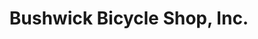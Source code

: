 ---
title: "Bushwick Bicycle Shop, Inc."
url: /brooklyn/bushwick-bicycle-shop-inc/
shop: bicycle
---